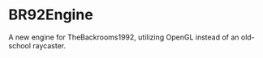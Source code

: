 # BR92Engine

A new engine for TheBackrooms1992, utilizing OpenGL instead of an old-school raycaster.
